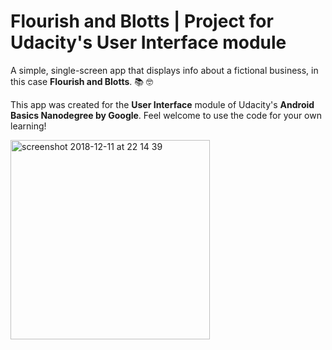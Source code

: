 # Flourish and Blotts | Project for Udacity's User Interface module
A simple, single-screen app that displays info about a fictional business, in this case **Flourish and Blotts**. 📚 🤓

This app was created for the **User Interface** module of Udacity's **Android Basics Nanodegree by Google**. Feel welcome to use the code for your own learning!

<img width="319" alt="screenshot 2018-12-11 at 22 14 39" src="https://user-images.githubusercontent.com/2998162/49833694-33264a00-fd92-11e8-8eb9-93625b2563d8.png">

